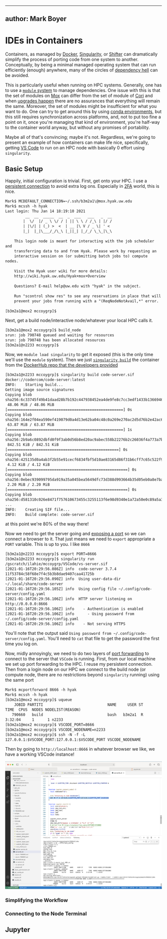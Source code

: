 ----
author: Mark Boyer
----

# IDEs in Containers

Containers, as managed by [Docker](https://www.docker.com/), [Singularity](https://sylabs.io/docs/), 
or [Shifter](https://docs.nersc.gov/development/shifter/how-to-use/) can dramatically simplify 
the process of porting code from one system to another. 
Conceptually, by being a minimal managed operating system that can run efficiently (enough) anywhere, 
many of the circles of [dependency hell](https://en.wikipedia.org/wiki/Dependency_hell) can be avoided.

This is particularly useful when running on HPC systems. 
Generally, one has to use a [`module` system](https://hpc-wiki.info/hpc/Modules) to manage dependencies.
One issue with this is that the set of modules on [Mox](https://wiki.cac.washington.edu/display/hyakusers/Hyak+mox+Overview) can differ from 
the set of module of [Cori](https://docs.nersc.gov/systems/cori/) and when [upgrades happen](https://www.nersc.gov/systems/perlmutter/) 
there are no assurances that everything will remain the same.
Moreover, the set of modules might be insufficient for what you want to do. 
One can try to get around this by using [conda environments](https://docs.conda.io/projects/conda/en/latest/user-guide/tasks/manage-environments.html),
but this still requires synchronization across platforms, and, not to put too fine a point on it,
once you're managing that kind of environment, you're half-way
to the container world anyway, but without any promises of portability.

Maybe all of that's convincing; maybe it's not. Regardless, we're going to present an example of how
containers can make life nice, specifically, getting [VS Code](https://github.com/cdr/code-server) to run on an HPC node with basically
0 effort using `singularity`.

## Basic Setup

Happily, initial configuration is trivial.
First, get onto your HPC. 
I use a [persistent connection](https://www.cyberciti.biz/faq/linux-unix-reuse-openssh-connection/) to avoid extra log ons. 
Especially in [2FA](https://authy.com/what-is-2fa/) world, this is nice.

```console
Mark$ MCDEFAULT_CONNECTION=~/.ssh/b3m2a1\@mox.hyak.uw.edu 
Mark$ mcssh -h hyak
Last login: Thu Jan 14 18:19:10 2021
         __  __  _____  __  _  ___   ___   _  __
        |  \/  |/ _ \ \/ / | || \ \ / /_\ | |/ /
        | |\/| | (_) >  <  | __ |\ V / _ \| ' < 
        |_|  |_|\___/_/\_\ |_||_| |_/_/ \_\_|\_\

    This login node is meant for interacting with the job scheduler and 
    transferring data to and from Hyak. Please work by requesting an 
    interactive session on (or submitting batch jobs to) compute nodes.

    Visit the Hyak user wiki for more details:
    http://wiki.hyak.uw.edu/Hyak+mox+Overview

    Questions? E-mail help@uw.edu with "hyak" in the subject.

    Run "scontrol show res" to see any reservations in place that will 
    prevent your jobs from running with a "(ReqNodeNotAvail,*" error.

[b3m2a1@mox2 mccoygrp]$ 
```

Next, get a build node/interactive node/whatever your local HPC calls it.

```console
[b3m2a1@mox2 mccoygrp]$ build_node
srun: job 790748 queued and waiting for resources
srun: job 790748 has been allocated resources
[b3m2a1@n2233 mccoygrp]$ 
```

Now, we `module load singularity` to get it exposed (this is the only time we'll use the `module` system).
Then we just [`singularity build`](https://sylabs.io/guides/3.5/user-guide/build_a_container.html) 
the container from the [DockerHub repo that the developers provided](https://hub.docker.com/r/codercom/code-server)

```console
[b3m2a1@n2233 mccoygrp]$ singularity build code-server.sif docker://codercom/code-server:latest
INFO:    Starting build...
Getting image source signatures
Copying blob sha256:6c33745f49b41daad28b7b192c447938452ea4de9fe8c7cc3edf1433b1366946
 48.06 MiB / 48.06 MiB [====================================================] 0s
Copying blob sha256:164e2f04ea590ef419079d0a4d13e62ba04c48c0a269e270ac2d5d76b2e42ac6
 63.87 MiB / 63.87 MiB [====================================================] 1s
Copying blob sha256:2b9a6c0892dbfd0f9f3ab0d56b8ed20ac9abec558b22276b2c26036f4a773a7b
 842.51 KiB / 842.51 KiB [==================================================] 0s
Copying blob sha256:425135d0a4ab3f2b55e91cecf6834fbf5d10ae83165d86f31b6cff7c65c522f9
 4.12 KiB / 4.12 KiB [======================================================] 0s
Copying blob sha256:0ebec939099795da919a35a045bea5649dfc73d388d993664b35d05eb0a8e7ba
 2.20 MiB / 2.20 MiB [======================================================] 0s
Copying blob sha256:d581310c026e8471f757610673455c3255113f6e98d9340e1a72a50e0c89a5a3
...
INFO:    Creating SIF file...
INFO:    Build complete: code-server.sif
```

at this point we're 80% of the way there!

Now we need to get the server going and [exposing a port](http://www.linuxandubuntu.com/home/what-are-ports-how-to-find-open-ports-in-linux) 
so we can connect a browser to it.
That just means we need to `export` appropriate a `PORT` variable. This is up to you. I like `8666`

```console
[b3m2a1@n2233 mccoygrp]$ export PORT=8666
[b3m2a1@n2233 mccoygrp]$ singularity run /gscratch/ilahie/mccoygrp/VSCode/vs-server.sif
[2021-01-16T20:29:56.086Z] info  code-server 3.7.4 11f53784c58f68e7f4c5b3b8dae9407caa41725b
[2021-01-16T20:29:56.090Z] info  Using user-data-dir ~/.local/share/code-server
[2021-01-16T20:29:56.105Z] info  Using config file ~/.config/code-server/config.yaml
[2021-01-16T20:29:56.106Z] info  HTTP server listening on http://0.0.0.0:8666 
[2021-01-16T20:29:56.106Z] info    - Authentication is enabled
[2021-01-16T20:29:56.106Z] info      - Using password from ~/.config/code-server/config.yaml
[2021-01-16T20:29:56.106Z] info    - Not serving HTTPS
```

You'll note that the output said `Using password from ~/.config/code-server/config.yaml`.
You'll need to `cat` that file to get the password the first time you log on.

Now, midly annoyingly, we need to do two layers of [port forwarding]() to connect to the server that `VSCode` is running.
First, from our local machine we set up port forwarding to the HPC. I reuse my persistent connection. 
Then from a login node on our HPC we connect to the build node (or compute node, there are no restrictions beyond `singularity` running)
using the same port

```console
Mark$ mcportforward 8666 -h hyak
Mark$ mcssh -h hyak
[b3m2a1@mox2 mccoygrp]$ uqueue
    JOBID PARTITI                             NAME     USER ST       TIME  CPUS  NODES NODELIST(REASON)
   790660   build                             bash   b3m2a1  R    3:32:04     1      1 n2233
[b3m2a1@mox2 mccoygrp]$ VSCODE_PORT=8666
[b3m2a1@mox2 mccoygrp]$ VSCODE_NODENAME=n2233
[b3m2a1@mox2 mccoygrp]$ ssh -N -f -L 127.0.0.1:$VSCODE_PORT:127.0.0.1:$VSCODE_PORT VSCODE_NODENAME
```

Then by going to `http://localhost:8666` in whatever browser we like, we have a working VSCode instance!

![vs-code-screenshot](img/vs-code-screenshot.png)

### Simplifying the Workflow



### Connecting to the Node Terminal


 ## Jupyter
